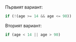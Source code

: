 Първият вариант:

```js
if (!(age >= 14 && age <= 90))
```

Вторият вариант:

```js
if (age < 14 || age > 90)
```

